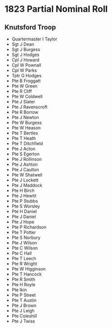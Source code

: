 # 1823 Partial Nominal Roll

## Knutsford Troop

* Quartermaster I Taylor
* Sgt J Dean
* Sgt J Burgess
* Sgt J Hodges
* Cpl J Howard
* Cpl W Pownall
* Cpl W Parks
* Tptr G Hodges
* Pte B Froggatt
* Pte W Green
* Pte R Cliff
* Pte W Coldwell
* Pte J Slater
* Pte J Ravenscroft
* Pte R Borrow
* Pte J Newton
* Pte W Burgess
* Pte W Heason
* Pte T Bertles
* Pte T Heath
* Pte T Ditchfield
* Pte J Acton
* Pte S Egerton
* Pte J Rollinson
* Pte J Ashton
* Pte J Caulton
* Pte W Shatwell
* Pte J Lockett
* Pte J Maddock
* Pte H Birch
* Pte J Hewitt
* Pte P Stubbs
* Pte S Worsley
* Pte H Daniel
* Pte J Daniel
* Pte J Hope
* Pte P Richardson
* Pte T Potter
* Pte S Norbury
* Pte J Wilson
* Pte C Wilson
* Pte C Hall
* Pte T Leech
* Pte R Wright
* Pte W Higginson
* Pte T Hancock
* Pte R Smith
* Pte H Royle
* Pte Ikin
* Pte P Street
* Pte T Austin
* Pte J Brown
* Pte J Leigh
* Pte Coleshill
* Pte J Twiss
